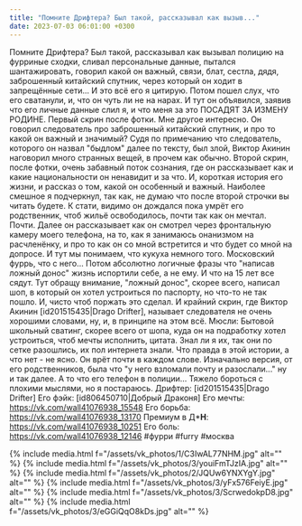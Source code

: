 ```yaml
---
title: "Помните Дрифтера? Был такой, рассказывал как вызыв..."
date: 2023-07-03 06:01:00 +0300
---
```


Помните Дрифтера? Был такой, рассказывал как вызывал полицию на фурриные сходки, сливал персональные данные, пытался шантажировать, говорил какой он важный, связи, блат, сестла, дядя, заброшенный китайский спутник, через который он ходит в запрещённые сети... И это всё его я цитирую.
Потом пошел слух, что его сватанули, и, что он чуть ли не на нарах.
И тут он объявился, заявив что его личные данные слил я, и что меня за это ПОСАДЯТ ЗА ИЗМЕНУ РОДИНЕ. Первый скрин после фотки. Мне другое интересно. Он говорил следователь про заброшенный китайский спутник, и про то какой он важный и значимый? Судя по примечанию что следователь, которого он назвал "быдлом" далее по тексту, был злой, Виктор Акинин наговорил много странных вещей, в прочем как обычно.
Второй скрин, после фотки, очень забавный поток сознания, где он рассказывает как и какие национальности он ненавидит и за что. И, короткая история его жизни, и рассказ о том, какой он особенный и важный. Наиболее смешное я подчеркнул, так как, не думаю что после второй строчки вы читать будете.
К стати, видимо он дождался пока умрёт его родственник, чтоб жильё освободилось, почти так как он мечтал. Почти.
Далее он рассказывает как он смотрел через фронтальную камеру моего телефона, на то, как я занимаюсь онанизмом на расчленёнку, и про то как он со мной встретится и что будет со мной на допросе. И тут мы понимаем, что кукуха немного того. Московский фуррь, что с него...
Потом абсолютно логичные фразы что "написав ложный донос" жизнь испортили себе, а не ему. И что на 15 лет все сядут. Тут обращу внимание, "ложный донос", скорее всего, написал шоп, в который он хотел устроиться по паспорту, но что-то не так пошло. И, чисто чтоб поржать это сделал.
И крайний скрин, где Виктор Акинин [id201515435|Drago Drifter], называет следователя не очень хорошими словами, ну, и, в принципе на этом всё.
Мюсли:
Бытовой школьный сватинг, скорее всего от шопа, куда он на подработку хотел устроиться, чтоб мечты исполнить, цитата. Знал ли я их, так они по сетке разошлись, их пол интернета знали.
Что правда в этой истории, а что нет - не ясно. Он врёт почти в каждом слове. Изначально версия, от его родственников, была что "у него взломали почту и разослали..." ну и так далее.
А то что его телефон в полиции... Тяжело бороться с плохими мыслями, но я постараюсь.
Дрифтер: [id201515435|Drago Drifter]
Его фэйк: [id806450710|Добрый Драконя]
Его мечты: https://vk.com/wall41076938_15548
Его борьба: https://vk.com/wall41076938_13170
Премиум в Д***Н**: https://vk.com/wall41076938_10251
Его боль: https://vk.com/wall41076938_12146
#фурри #furry #москва


{% include media.html f="/assets/vk_photos/1/C3IwAL77NHM.jpg" alt="" %}
{% include media.html f="/assets/vk_photos/3/youiFmTJzIA.jpg" alt="" %}
{% include media.html f="/assets/vk_photos/2/JQUw6YNXYgY.jpg" alt="" %}
{% include media.html f="/assets/vk_photos/3/yFx576FeiyE.jpg" alt="" %}
{% include media.html f="/assets/vk_photos/3/ScrwedokpD8.jpg" alt="" %}
{% include media.html f="/assets/vk_photos/3/eGGiQqO8kDs.jpg" alt="" %}
